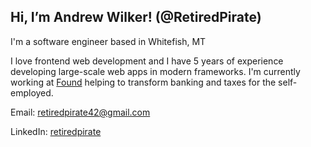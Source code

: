 ## Hi, I’m Andrew Wilker! (@RetiredPirate)

I'm a software engineer based in Whitefish, MT

I love frontend web development and I have 5 years of experience developing large-scale web apps in modern frameworks.
I'm currently working at [Found](www.found.com) helping to transform banking and taxes for the self-employed.


Email: [retiredpirate42@gmail.com](mailto:retiredpirate42@gmail.com)

LinkedIn: [retiredpirate](https://www.linkedin.com/in/retiredpirate)
